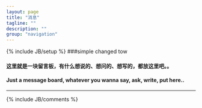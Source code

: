 ```yaml
---
layout: page
title: "消息"
tagline: ""
description: ""
group: "navigation"
---
```

{% include JB/setup %}
###simple changed tow
#### 这里就是一块留言板，有什么想说的、想问的、想写的，都放这里吧。。
#### Just a message board, whatever you wanna say, ask, write, put here..

---
{% include JB/comments %}
